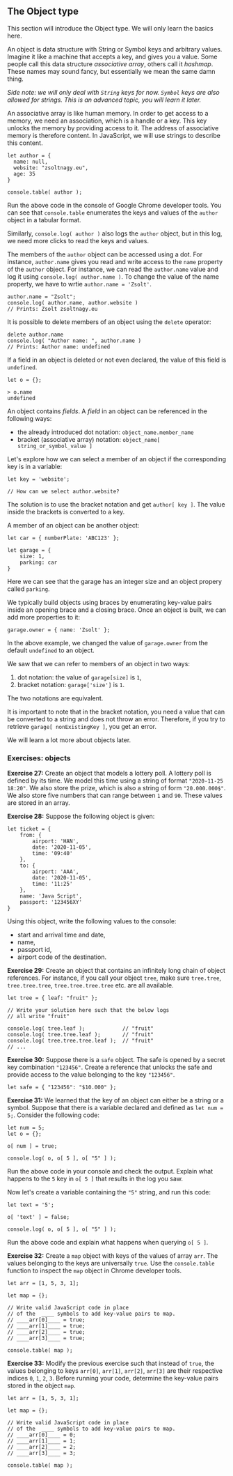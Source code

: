 ## The Object type

This section will introduce the Object type. We will only learn the basics here.

An object is data structure with String or Symbol keys and arbitrary values. Imagine it like a machine that accepts a key, and gives you a value. Some people call this data structure *associative array*, others call it *hashmap*. These names may sound fancy, but essentially we mean the same damn thing.

*Side note: we will only deal with `String` keys for now. `Symbol` keys are also allowed for strings. This is an advanced topic, you will learn it later.*

An associative array is like human memory. In order to get access to a memory, we need an association, which is a handle or a key. This key unlocks the memory by providing access to it. The address of associative memory is therefore content. In JavaScript, we will use strings to describe this content.

```
let author = {
  name: null,
  website: "zsoltnagy.eu",
  age: 35
}

console.table( author );
```

Run the above code in the console of Google Chrome developer tools. You can see that `console.table` enumerates the keys and values of the `author` object in a tabular format.

Similarly, `console.log( author )` also logs the `author` object, but in this log, we need more clicks to read the keys and values.

The members of the `author` object can be accessed using a dot. For instance, `author.name` gives you read and write access to the `name` property of the `author` object. For instance, we can read the `author.name` value and log it using `console.log( author.name )`. To change the value of the name property, we have to wrtie `author.name = 'Zsolt'`.

```
author.name = "Zsolt";
console.log( author.name, author.website )
// Prints: Zsolt zsoltnagy.eu
```

It is possible to delete members of an object using the `delete` operator:

```
delete author.name
console.log( "Author name: ", author.name )
// Prints: Author name: undefined
```

If a field in an object is deleted or not even declared, the value of this field is `undefined`.

```
let o = {};

> o.name
undefined
```

An object contains *fields*. A *field* in an object can be referenced in the following ways:

- the already introduced dot notation: `object_name.member_name`
- bracket (associative array) notation: `object_name[ string_or_symbol_value ]`

Let's explore how we can select a member of an object if the corresponding key is in a variable:

```
let key = 'website';

// How can we select author.website?
```

The solution is to use the bracket notation and get `author[ key ]`. The value inside the brackets is converted to a key.

A member of an object can be another object:

```
let car = { numberPlate: 'ABC123' };

let garage = {
    size: 1,
    parking: car
}
```

Here we can see that the garage has an integer size and an object propery called `parking`.

We typically build objects using braces by enumerating key-value pairs inside an opening brace and a closing brace. Once an object is built, we can add more properties to it:

```
garage.owner = { name: 'Zsolt' };
```

In the above example, we changed the value of `garage.owner` from the default `undefined` to an object.

We saw that we can refer to members of an object in two ways:

1. dot notation: the value of `garage[size]` is `1`,
2. bracket notation: `garage['size']` is `1`.

The two notations are equivalent.

It is important to note that in the bracket notation, you need a value that can be converted to a string and does not throw an error. Therefore, if you try to retrieve `garage[ nonExistingKey ]`, you get an error.

We will learn a lot more about objects later.


### Exercises: objects

**Exercise 27:** Create an object that models a lottery poll. A lottery poll is defined by its time. We model this time using a string of format `"2020-11-25 18:20"`. We also store the prize, which is also a string of form `"20.000.000$"`. We also store five numbers that can range between `1` and `90`. These values are stored in an array.

**Exercise 28:** Suppose the following object is given:

```
let ticket = {
    from: {
        airport: 'HAN',
        date: '2020-11-05',
        time: '09:40'
    },
    to: {
        airport: 'AAA',
        date: '2020-11-05',
        time: '11:25'
    },
    name: 'Java Script',
    passport: '123456XY'
}
```

Using this object, write the following values to the console:

- start and arrival time and date,
- name,
- passport id,
- airport code of the destination.

**Exercise 29:** Create an object that contains an infinitely long chain of object references. For instance, if you call your object `tree`, make sure `tree.tree`, `tree.tree.tree`, `tree.tree.tree.tree` etc. are all available.

```
let tree = { leaf: "fruit" };

// Write your solution here such that the below logs
// all write "fruit"

console.log( tree.leaf );            // "fruit"
console.log( tree.tree.leaf );       // "fruit"
console.log( tree.tree.tree.leaf );  // "fruit"
// ...
```

**Exercise 30:** Suppose there is a `safe` object. The safe is opened by a secret key combination `"123456"`. Create a reference that unlocks the safe and provide access to the value belonging to the key `"123456"`.

```
let safe = { "123456": "$10.000" };
```

**Exercise 31:** We learned that the key of an object can either be a string or a symbol. Suppose that there is a variable declared and defined as `let num = 5;`. Consider the following code:

```
let num = 5;
let o = {};

o[ num ] = true;

console.log( o, o[ 5 ], o[ "5" ] );
```

Run the above code in your console and check the output. Explain what happens to the `5` key in `o[ 5 ]` that results in the log you saw.

Now let's create a variable containing the `"5"` string, and run this code:

```
let text = '5';

o[ 'text' ] = false;

console.log( o, o[ 5 ], o[ "5" ] );
```

Run the above code and explain what happens when querying `o[ 5 ]`.

**Exercise 32:** Create a `map` object with keys of the values of array `arr`. The values belonging to the keys are universally `true`. Use the `console.table` function to inspect the `map` object in Chrome developer tools.

```
let arr = [1, 5, 3, 1];

let map = {};

// Write valid JavaScript code in place
// of the  ____ symbols to add key-value pairs to map.
// ____arr[0]____ = true;
// ____arr[1]____ = true;
// ____arr[2]____ = true;
// ____arr[3]____ = true;

console.table( map );
```

**Exercise 33:** Modify the previous exercise such that instead of `true`, the values belonging to keys `arr[0]`, `arr[1]`, `arr[2]`, `arr[3]` are their respective indices `0`, `1`, `2`, `3`. Before running your code, determine the key-value pairs stored in the object `map`.

```
let arr = [1, 5, 3, 1];

let map = {};

// Write valid JavaScript code in place
// of the  ____ symbols to add key-value pairs to map.
// ____arr[0]____ = 0;
// ____arr[1]____ = 1;
// ____arr[2]____ = 2;
// ____arr[3]____ = 3;

console.table( map );
```
